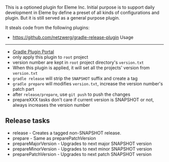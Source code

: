 This is a optioned plugin for Eleme Inc. Initial purpose is to support daily development
in Eleme by define a preset of all kinds of configurations and plugin. 
But it is still served as a general purpose plugin.

It steals code from the following plugins:
* https://github.com/netzwerg/gradle-release-plugin
Usage
-------------
* [Gradle Plugin Portal](https://plugins.gradle.org/plugin/me.ele.gradle)
* only apply this plugin to `root` project
* version number are kept in `root` project directory's `version.txt`
* When this plugin is applied, it will set all the projects' version from `version.txt`
* `gradle release` will strip the `SNAPSHOT` suffix and create a tag
* `gradle prepare` will modifies `version.txt`, increase the version number's patch part
* after `release/prepare`, use `git push` to push the changes
* prepareXXX tasks don't care if current version is SNAPSHOT or not, always increases the version number

Release tasks
-------------
* release - Creates a tagged non-SNAPSHOT release.
* prepare - Same as preparePatchVersion
* prepareMajorVersion - Upgrades to next major SNAPSHOT version
* prepareMinorVersion - Upgrades to next minor SNAPSHOT version
* preparePatchVersion - Upgrades to next patch SNAPSHOT version
